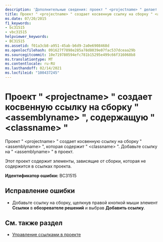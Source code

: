 ```yaml
---
description: 'Дополнительные сведения: проект " <projectname> " делает косвенную ссылку на сборку " <assemblyname> ", содержащую " <classname> "'
title: Проект " <projectname> " создает косвенную ссылку на сборку " <assemblyname> ", содержащую " <classname> "
ms.date: 07/20/2015
f1_keywords:
- bc31515
- vbc31515
helpviewer_keywords:
- BC31515
ms.assetid: f01a3cb8-a951-45ab-b6d9-2a0e6908468d
ms.openlocfilehash: 091627f7898e285a78d8039e07fac537dceaa29b
ms.sourcegitcommit: 10e719780594efc781b15295e499c66f316068b8
ms.translationtype: MT
ms.contentlocale: ru-RU
ms.lasthandoff: 02/14/2021
ms.locfileid: "100437245"
---
```

# <a name="project-projectname-makes-an-indirect-reference-to-assembly-assemblyname-which-contains-classname"></a>Проект " \<projectname> " создает косвенную ссылку на сборку " \<assemblyname> ", содержащую " \<classname> "

Проект " \<projectname> " создает косвенную ссылку на сборку " \<assemblyname> ", которая содержит " \<classname> ". Добавьте ссылку на " \<assemblyname> " в проект.  
  
 Этот проект содержит элементы, зависящие от сборки, которая не содержится в ссылках проекта.  
  
 **Идентификатор ошибки:** BC31515  
  
## <a name="to-correct-this-error"></a>Исправление ошибки  
  
- Добавьте ссылку на сборку, щелкнув правой кнопкой мыши элемент **Ссылки** в **обозревателе решений** и выбрав **Добавить ссылку**.  
  
## <a name="see-also"></a>См. также раздел

- [Управление ссылками в проекте](/visualstudio/ide/managing-references-in-a-project)

